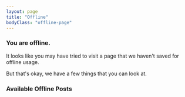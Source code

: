 ```yaml
---
layout: page
title: "Offline"
bodyClass: "offline-page"
---
```


### You are offline.

It looks like you may have tried to visit a page that we haven't saved for offline usage.

<div class="offline-posts">
  But that's okay, we have a few things that you can look at.
  <h3>Available Offline Posts</h3>
  <ul class="posts"></ul>
</div>